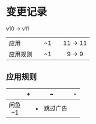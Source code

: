 # 变更记录

v10 -> v11

||||||
|-|:-:|:-:|:-:|:-:|
|应用||~1||11 -> 11|
|应用规则||~1||9 -> 9|

## 应用规则

||+|~|-|
|:-:|-|-|-|
|闲鱼<br>~1||<li>跳过广告||
